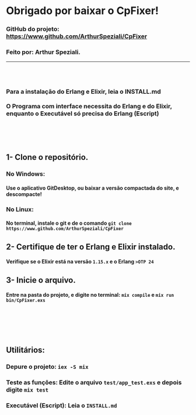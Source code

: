 # Obrigado por baixar o CpFixer! 
### GitHub do projeto: https://www.github.com/ArthurSpeziali/CpFixer
### Feito por: Arthur Speziali.

---

<br><br>
### Para a instalação do Erlang e Elixir, leia o INSTALL.md<br><br>O Programa com interface necessita do Erlang e do Elixir, enquanto o Executável só precisa do Erlang (Escript)
<br><br><br>

## 1- Clone o repositório.
### No Windows:
#### Use o aplicativo GitDesktop, ou baixar a versão compactada do site, e descompacte!

### No Linux:
#### No terminal, instale o git e de o comando `git clone https://www.github.com/ArthurSpeziali/CpFixer`

## 2- Certifique de ter o Erlang e Elixir instalado.
#### Verifique se o Elixir está na versão `1.15.x` e o Erlang `>OTP 24`

## 3- Inicie o arquivo.
#### Entre na pasta do projeto, e digite no terminal: `mix compile` e `mix run bin/CpFixer.exs`

<br><br><br><br>

## Utilitários:

### Depure o projeto: `iex -S mix`
### Teste as funções: Edite o arquivo `test/app_test.exs` e depois digite `mix test`
### Executável (Escript): Leia o `INSTALL.md`
